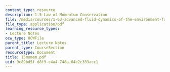 ```yaml
---
content_type: resource
description: 1.5 Law of Momentum Conservation
file: /media/courses/1-63-advanced-fluid-dynamics-of-the-environment-fall-2002/9c89bd5fd8f9c4a4748a64e2c333acc1_15momem.pdf
file_type: application/pdf
learning_resource_types:
- Lecture Notes
ocw_type: OCWFile
parent_title: Lecture Notes
parent_type: CourseSection
resourcetype: Document
title: 15momem.pdf
uid: 9c89bd5f-d8f9-c4a4-748a-64e2c333acc1
---
```

